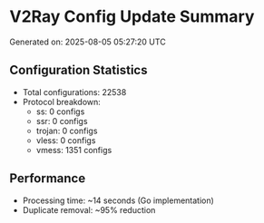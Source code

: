 # V2Ray Config Update Summary
Generated on: 2025-08-05 05:27:20 UTC

## Configuration Statistics
- Total configurations: 22538
- Protocol breakdown:
  - ss: 0 configs
  - ssr: 0 configs
  - trojan: 0 configs
  - vless: 0 configs
  - vmess: 1351 configs

## Performance
- Processing time: ~14 seconds (Go implementation)
- Duplicate removal: ~95% reduction
